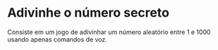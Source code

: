 # Adivinhe o número secreto

Consiste em um jogo de adivinhar um número aleatório entre 1 e 1000 usando apenas comandos de voz. 
 
